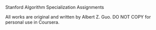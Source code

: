 Stanford Algorithm Specialization Assignments

All works are original and written by Albert Z. Guo. DO NOT COPY for personal use in Coursera.
